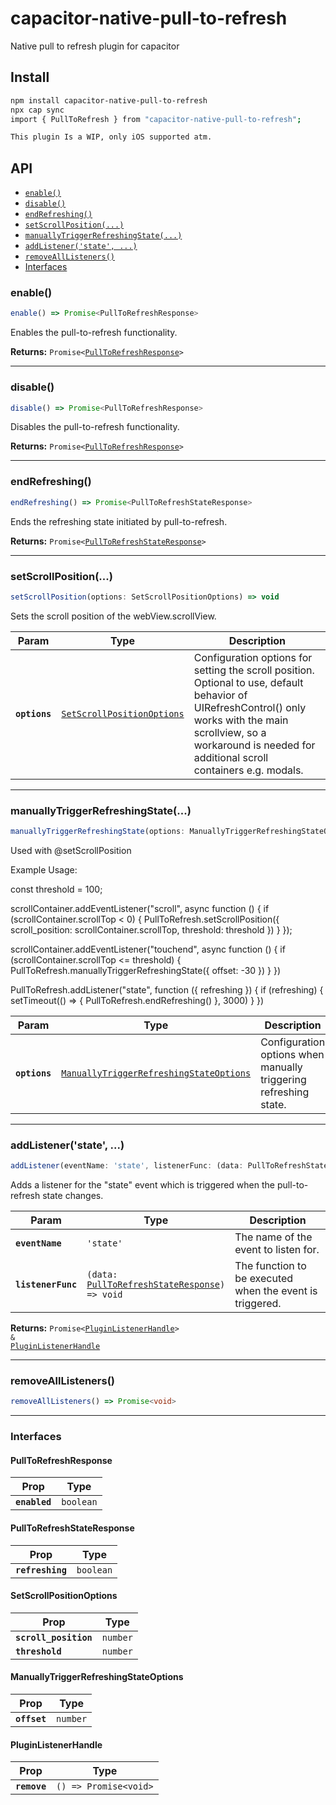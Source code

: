 # capacitor-native-pull-to-refresh

Native pull to refresh plugin for capacitor

## Install

```bash
npm install capacitor-native-pull-to-refresh
npx cap sync
import { PullToRefresh } from "capacitor-native-pull-to-refresh";

This plugin Is a WIP, only iOS supported atm.
```

## API

<docgen-index>

* [`enable()`](#enable)
* [`disable()`](#disable)
* [`endRefreshing()`](#endrefreshing)
* [`setScrollPosition(...)`](#setscrollposition)
* [`manuallyTriggerRefreshingState(...)`](#manuallytriggerrefreshingstate)
* [`addListener('state', ...)`](#addlistenerstate)
* [`removeAllListeners()`](#removealllisteners)
* [Interfaces](#interfaces)

</docgen-index>

<docgen-api>
<!--Update the source file JSDoc comments and rerun docgen to update the docs below-->

### enable()

```typescript
enable() => Promise<PullToRefreshResponse>
```

Enables the pull-to-refresh functionality.

**Returns:** <code>Promise&lt;<a href="#pulltorefreshresponse">PullToRefreshResponse</a>&gt;</code>

--------------------


### disable()

```typescript
disable() => Promise<PullToRefreshResponse>
```

Disables the pull-to-refresh functionality.

**Returns:** <code>Promise&lt;<a href="#pulltorefreshresponse">PullToRefreshResponse</a>&gt;</code>

--------------------


### endRefreshing()

```typescript
endRefreshing() => Promise<PullToRefreshStateResponse>
```

Ends the refreshing state initiated by pull-to-refresh.

**Returns:** <code>Promise&lt;<a href="#pulltorefreshstateresponse">PullToRefreshStateResponse</a>&gt;</code>

--------------------


### setScrollPosition(...)

```typescript
setScrollPosition(options: SetScrollPositionOptions) => void
```

Sets the scroll position of the webView.scrollView.

| Param         | Type                                                                          | Description                                                                                                                                                                                                                 |
| ------------- | ----------------------------------------------------------------------------- | --------------------------------------------------------------------------------------------------------------------------------------------------------------------------------------------------------------------------- |
| **`options`** | <code><a href="#setscrollpositionoptions">SetScrollPositionOptions</a></code> | Configuration options for setting the scroll position. Optional to use, default behavior of UIRefreshControl() only works with the main scrollview, so a workaround is needed for additional scroll containers e.g. modals. |

--------------------


### manuallyTriggerRefreshingState(...)

```typescript
manuallyTriggerRefreshingState(options: ManuallyTriggerRefreshingStateOptions) => void
```

Used with @setScrollPosition

Example Usage:

const threshold = 100;

scrollContainer.addEventListener("scroll", async function () {
 if (scrollContainer.scrollTop &lt; 0) {
    PullToRefresh.setScrollPosition({ scroll_position: scrollContainer.scrollTop, threshold: threshold })
  }
});

scrollContainer.addEventListener("touchend", async function () {
  if (scrollContainer.scrollTop &lt;= threshold) {
    PullToRefresh.manuallyTriggerRefreshingState({ offset: -30 })
  }
})

PullToRefresh.addListener("state", function ({ refreshing }) {
  if (refreshing) {
    setTimeout(() =&gt; {
      PullToRefresh.endRefreshing()
    }, 3000)
  }
})

| Param         | Type                                                                                                    | Description                                                      |
| ------------- | ------------------------------------------------------------------------------------------------------- | ---------------------------------------------------------------- |
| **`options`** | <code><a href="#manuallytriggerrefreshingstateoptions">ManuallyTriggerRefreshingStateOptions</a></code> | Configuration options when manually triggering refreshing state. |

--------------------


### addListener('state', ...)

```typescript
addListener(eventName: 'state', listenerFunc: (data: PullToRefreshStateResponse) => void) => Promise<PluginListenerHandle> & PluginListenerHandle
```

Adds a listener for the "state" event which is triggered when the pull-to-refresh state changes.

| Param              | Type                                                                                                 | Description                                              |
| ------------------ | ---------------------------------------------------------------------------------------------------- | -------------------------------------------------------- |
| **`eventName`**    | <code>'state'</code>                                                                                 | The name of the event to listen for.                     |
| **`listenerFunc`** | <code>(data: <a href="#pulltorefreshstateresponse">PullToRefreshStateResponse</a>) =&gt; void</code> | The function to be executed when the event is triggered. |

**Returns:** <code>Promise&lt;<a href="#pluginlistenerhandle">PluginListenerHandle</a>&gt; & <a href="#pluginlistenerhandle">PluginListenerHandle</a></code>

--------------------


### removeAllListeners()

```typescript
removeAllListeners() => Promise<void>
```

--------------------


### Interfaces


#### PullToRefreshResponse

| Prop          | Type                 |
| ------------- | -------------------- |
| **`enabled`** | <code>boolean</code> |


#### PullToRefreshStateResponse

| Prop             | Type                 |
| ---------------- | -------------------- |
| **`refreshing`** | <code>boolean</code> |


#### SetScrollPositionOptions

| Prop                  | Type                |
| --------------------- | ------------------- |
| **`scroll_position`** | <code>number</code> |
| **`threshold`**       | <code>number</code> |


#### ManuallyTriggerRefreshingStateOptions

| Prop         | Type                |
| ------------ | ------------------- |
| **`offset`** | <code>number</code> |


#### PluginListenerHandle

| Prop         | Type                                      |
| ------------ | ----------------------------------------- |
| **`remove`** | <code>() =&gt; Promise&lt;void&gt;</code> |

</docgen-api>
